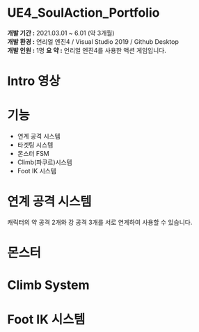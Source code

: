 # UE4_SoulAction_Portfolio
**개발 기간 :** 2021.03.01 ~ 6.01 (약 3개월)  
**개발 환경 :** 언리얼 엔진4 / Visual Studio 2019 / Github Desktop  
**개발 인원 :** 1명
**요 약 :** 언리얼 엔진4를 사용한 액션 게임입니다.  
  
# Intro 영상  
  
# 기능
* 연계 공격 시스템
* 타겟팅 시스템
* 몬스터 FSM
* Climb(파쿠르)시스템
* Foot IK 시스템

# 연계 공격 시스템


캐릭터의 약 공격 2개와 강 공격 3개를 서로 연계하여 사용할 수 있습니다.

# 몬스터
# Climb System
# Foot IK 시스템
